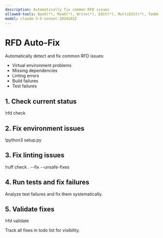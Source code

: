 ```yaml
---
description: Automatically fix common RFD issues
allowed-tools: Bash(*), Read(*), Write(*), Edit(*), MultiEdit(*), TodoWrite
model: claude-3-5-sonnet-20241022
---
```


# RFD Auto-Fix

Automatically detect and fix common RFD issues:
- Virtual environment problems
- Missing dependencies
- Linting errors
- Build failures
- Test failures

## 1. Check current status
!rfd check

## 2. Fix environment issues
!python3 setup.py

## 3. Fix linting issues
!ruff check . --fix --unsafe-fixes

## 4. Run tests and fix failures
Analyze test failures and fix them systematically.

## 5. Validate fixes
!rfd validate

Track all fixes in todo list for visibility.